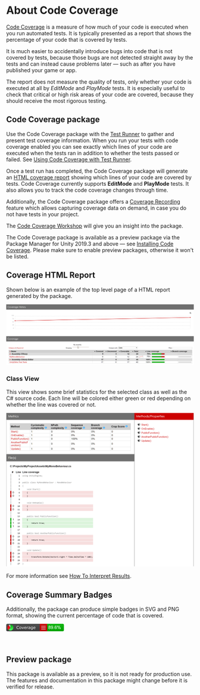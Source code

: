 # About Code Coverage

[Code Coverage](https://en.wikipedia.org/wiki/Code_coverage) is a measure of how much of your code is executed when you run automated tests. It is typically presented as a report that shows the percentage of your code that is covered by tests.

It is much easier to accidentally introduce bugs into code that is not covered by tests, because those bugs are not detected straight away by the tests and can instead cause problems later — such as after you have published your game or app.

The report does not measure the quality of tests, only whether your code is executed at all by *EditMode* and *PlayMode* tests. It is especially useful to check that critical or high risk areas of your code are covered, because they should receive the most rigorous testing.

## Code Coverage package

Use the Code Coverage package with the [Test Runner](CoverageTestRunner.md) to gather and present test coverage information. When you run your tests with code coverage enabled you can see exactly which lines of your code are executed when the tests ran in addition to whether the tests passed or failed. See [Using Code Coverage with Test Runner](CoverageTestRunner.md).

Once a test run has completed, the Code Coverage package will generate an [HTML coverage report](HowToInterpretResults.md) showing which lines of your code are covered by tests. Code Coverage currently supports **EditMode** and **PlayMode** tests. It also allows you to track the code coverage changes through time.

Additionally, the Code Coverage package offers a [Coverage Recording](CoverageRecording.md) feature which allows capturing coverage data on demand, in case you do not have tests in your project.

The [Code Coverage Workshop](CodeCoverageWorkshop.md) will give you an insight into the package.

The Code Coverage package is available as a preview package via the Package Manager for Unity 2019.3 and above — see [Installing Code Coverage](InstallingCodeCoverage.md). Please make sure to enable preview packages, otherwise it won't be listed.

## Coverage HTML Report

Shown below is an example of the top level page of a HTML report generated by the package.

![HTML Report](images/report_html.png)

### Class View

This view shows some brief statistics for the selected class as well as the C# source code. Each line will be colored either green or red depending on whether the line was covered or not.

![HTML Report](images/report_code_html.png)

For more information see [How To Interpret Results](HowToInterpretResults.md).

## Coverage Summary Badges

Additionally, the package can produce simple badges in SVG and PNG format, showing the current percentage of code that is covered.

![Summary Badge](images/report_badge.png)

<br/>

## Preview package
This package is available as a preview, so it is not ready for production use. The features and documentation in this package might change before it is verified for release.
